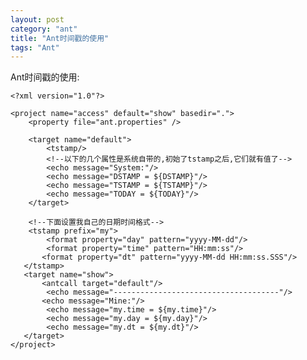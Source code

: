 ```yaml
---
layout: post
category: "ant"
title: "Ant时间戳的使用"
tags: "Ant"
---
```



Ant时间戳的使用:  

    <?xml version="1.0"?>
    
    <project name="access" default="show" basedir=".">
        <property file="ant.properties" />
    
        <target name="default">        
            <tstamp/>
            <!--以下的几个属性是系统自带的,初始了tstamp之后,它们就有值了-->
            <echo message="System:"/>
            <echo message="DSTAMP = ${DSTAMP}"/>
            <echo message="TSTAMP = ${TSTAMP}"/>
            <echo message="TODAY = ${TODAY}"/>
        </target>
    
        <!--下面设置我自己的日期时间格式-->
        <tstamp prefix="my">
            <format property="day" pattern="yyyy-MM-dd"/>
            <format property="time" pattern="HH:mm:ss"/>
           <format property="dt" pattern="yyyy-MM-dd HH:mm:ss.SSS"/>
       </tstamp>
       <target name="show">
           <antcall target="default"/>
            <echo message="-------------------------------------"/>
           <echo message="Mine:"/>
            <echo message="my.time = ${my.time}"/>
            <echo message="my.day = ${my.day}"/>
            <echo message="my.dt = ${my.dt}"/>
       </target>
    </project>
